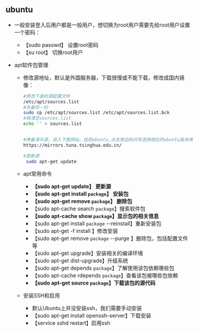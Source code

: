 ## ubuntu

- 一般安装登入后用户都是一般用户，想切换为root用户需要先给root用户设置一个密码：
  - 【sudo passwd】 设置root密码
  -  【su root】 切换root用户

- apt软件包管理
   - 修改源地址，默认是外国服务器，下载很慢或不能下载，修改成国内镜像：
        ```bash
        #修改下面的源配置文件
        /etc/apt/sources.list
        #先备份一份
        sudo cp /etc/apt/sources.list /etc/apt/sources.list.bck
        #再清空sources.list
        echo '' > sources.list


        #拷备清华源，进入下面网站，找到ubuntu,点击旁边的问号选择相应的ubuntu版本拷贝到sources.list里就行
        https://mirrors.tuna.tsinghua.edu.cn/

        #更新源
         sudo apt-get update
        ```
   - apt常用命令

      - **【sudo apt-get update】 更新源**
      - **【sudo apt-get install `package`】 安装包**
      - **【sudo apt-get remove `package`】 删除包**
      - 【sudo apt-cache search `package`】搜索软件包
      - **【sudo apt-cache show `package`】显示包的相关信息**
      - 【sudo apt-get install `package` --reinstall】重新安装包
      - 【sudo apt-get -f install 】修改安装
      - 【sudo apt-get remove `package` --purge 】删除包，包括配置文件等
      - 【sudo apt-get upgrade】安装相关的编译环境
      - 【sudo apt-get dist-upgrade】升级系统
      - 【sudo apt-get depends `package`】了解使用该包依赖哪些包
      - 【sudo apt-cache rdepends `package`】查看该包被哪些包依赖
      - **【sudo apt-get source `package`】下载该包的源代码**

  - 安装SSH和启用
    - 默认Ubuntu上并没安装ssh，我们需要手动安装
    - 【sudo apt-get install openssh-server】下载安装
    - 【service sshd restart】启用ssh